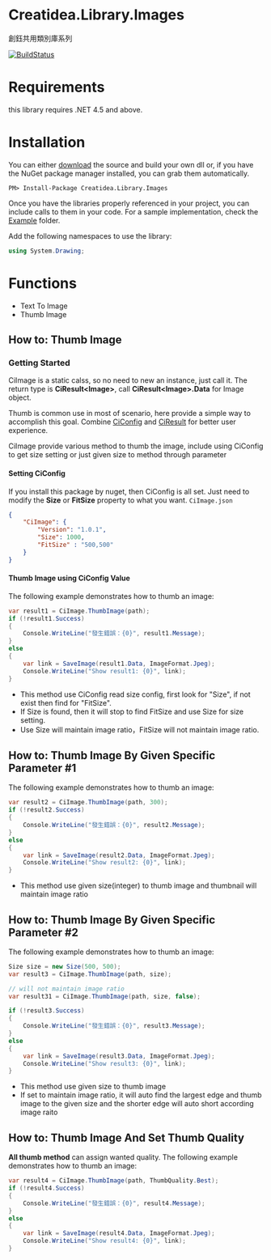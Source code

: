 # Creatidea.Library.Images
創鈺共用類別庫系列

[![BuildStatus](https://travis-ci.org/lettucebo/Creatidea.Library.Images.svg)](https://travis-ci.org/lettucebo/Creatidea.Library.Images)

# Requirements

this library requires .NET 4.5 and above.

# Installation

You can either <a href="https://github.com/lettucebo/Creatidea.Library.Images.git">download</a> the source and build your own dll or, if you have the NuGet package manager installed, you can grab them automatically.
```
PM> Install-Package Creatidea.Library.Images
```

Once you have the libraries properly referenced in your project, you can include calls to them in your code. 
For a sample implementation, check the [Example](https://github.com/lettucebo/Creatidea.Library.Images/tree/master/Creatidea.Library.Images.Examples) folder.

Add the following namespaces to use the library:
```csharp
using System.Drawing;
```

# Functions
  - Text To Image
  - Thumb Image
 
## How to: Thumb Image

### Getting Started

CiImage is a static calss, so no need to new an instance, just call it.
The return type is **CiResult&lt;Image&gt;**, call **CiResult&lt;Image&gt;.Data** for Image object.

Thumb is common use in most of scenario, here provide a simple way to accomplish this goal.
Combine [CiConfig](https://github.com/lettucebo/Creatidea.Library.Configs) and [CiResult](https://github.com/lettucebo/Creatidea.Library.Results) for better user experience.

CiImage provide various method to thumb the image, include using CiConfig to get size setting or just given size to method through parameter

#### Setting CiConfig
If you install this package by nuget, then CiConfig is all set. Just need to modify the **Size** or **FitSize** property to what you want.
`CiImage.json`
```json
{
    "CiImage": {
        "Version": "1.0.1",
        "Size": 1000,
        "FitSize" : "500,500"
    }
}
```

#### Thumb Image using CiConfig Value
The following example demonstrates how to thumb an image:
```csharp
var result1 = CiImage.ThumbImage(path);
if (!result1.Success)
{
    Console.WriteLine("發生錯誤：{0}", result1.Message);
}
else
{
    var link = SaveImage(result1.Data, ImageFormat.Jpeg);
    Console.WriteLine("Show result1: {0}", link);
}
```
- This method use CiConfig read size config, first look for "Size", if not exist then find for "FitSize".
- If Size is found, then it will stop to find FitSize and use Size for size setting.
- Use Size will maintain image ratio，FitSize will not maintain image ratio.

## How to: Thumb Image By Given Specific Parameter #1

The following example demonstrates how to thumb an image:
```csharp
var result2 = CiImage.ThumbImage(path, 300);
if (!result2.Success)
{
    Console.WriteLine("發生錯誤：{0}", result2.Message);
}
else
{
    var link = SaveImage(result2.Data, ImageFormat.Jpeg);
    Console.WriteLine("Show result2: {0}", link);
}
```
- This method use given size(integer) to thumb image and thumbnail will maintain image ratio

## How to: Thumb Image By Given Specific Parameter #2
The following example demonstrates how to thumb an image:
```csharp
Size size = new Size(500, 500);
var result3 = CiImage.ThumbImage(path, size);

// will not maintain image ratio
var result31 = CiImage.ThumbImage(path, size, false);

if (!result3.Success)
{
    Console.WriteLine("發生錯誤：{0}", result3.Message);
}
else
{
    var link = SaveImage(result3.Data, ImageFormat.Jpeg);
    Console.WriteLine("Show result3: {0}", link);
}
```
- This method use given size to thumb image
- If set to maintain image ratio, it will auto find the largest edge and thumb image to the given size and the shorter edge will auto short according image raito

## How to: Thumb Image And Set Thumb Quality

**All thumb method** can assign wanted quality.
The following example demonstrates how to thumb an image:
```csharp
var result4 = CiImage.ThumbImage(path, ThumbQuality.Best);
if (!result4.Success)
{
    Console.WriteLine("發生錯誤：{0}", result4.Message);
}
else
{
    var link = SaveImage(result4.Data, ImageFormat.Jpeg);
    Console.WriteLine("Show result4: {0}", link);
}
```
